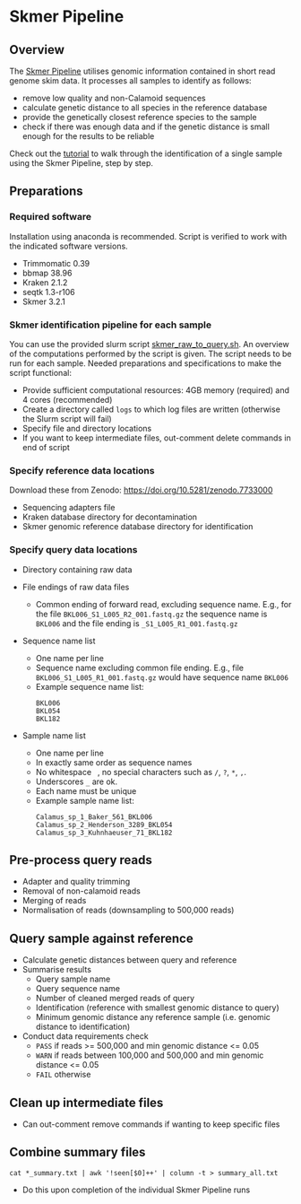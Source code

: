 # Skmer Pipeline

## Overview
The [Skmer Pipeline](skmer_raw_to_query.sh) utilises genomic information contained in short read genome skim data. It processes all samples to identify as follows:
- remove low quality and non-Calamoid sequences
- calculate genetic distance to all species in the reference database
- provide the genetically closest reference species to the sample
- check if there was enough data and if the genetic distance is small enough for the results to be reliable

Check out the [tutorial](Tutorial.md) to walk through the identification of a single sample using the Skmer Pipeline, step by step.

## Preparations
### Required software
Installation using anaconda is recommended. Script is verified to work with the indicated software versions.
- Trimmomatic 0.39
- bbmap 38.96
- Kraken 2.1.2
- seqtk 1.3-r106  
- Skmer 3.2.1

### Skmer identification pipeline for each sample
You can use the provided slurm script [skmer_raw_to_query.sh](skmer_raw_to_query.sh). An overview of the computations performed by the script is given. The script needs to be run for each sample. Needed preparations and specifications to make the script functional:
- Provide sufficient computational resources: 4GB memory (required) and 4 cores (recommended)
- Create a directory called `logs` to which log files are written (otherwise the Slurm script will fail)
- Specify file and directory locations
- If you want to keep intermediate files, out-comment delete commands in end of script

### Specify reference data locations
Download these from Zenodo: https://doi.org/10.5281/zenodo.7733000
- Sequencing adapters file
- Kraken database directory for decontamination
- Skmer genomic reference database directory for identification

### Specify query data locations
- Directory containing raw data
- File endings of raw data files
  * Common ending of forward read, excluding sequence name. E.g., for the file `BKL006_S1_L005_R2_001.fastq.gz` the sequence name is `BKL006` and the file ending is `_S1_L005_R1_001.fastq.gz`

- Sequence name list
  * One name per line
  * Sequence name excluding common file ending. E.g., file `BKL006_S1_L005_R1_001.fastq.gz` would have sequence name `BKL006`
  * Example sequence name list:
    ```
    BKL006
    BKL054
    BKL182
    ```

- Sample name list
  * One name per line
  * In exactly same order as sequence names
  * No whitespace ` `, no special characters such as `/`, `?`, `*`, `,`.
  * Underscores `_` are ok.
  * Each name must be unique
  * Example sample name list:
    ```
    Calamus_sp_1_Baker_561_BKL006
    Calamus_sp_2_Henderson_3289_BKL054
    Calamus_sp_3_Kuhnhaeuser_71_BKL182
    ```

## Pre-process query reads
- Adapter and quality trimming
- Removal of non-calamoid reads
- Merging of reads
- Normalisation of reads (downsampling to 500,000 reads)

## Query sample against reference
- Calculate genetic distances between query and reference
- Summarise results
  * Query sample name
  * Query sequence name
  * Number of cleaned merged reads of query
  * Identification (reference with smallest genomic distance to query) 
  * Minimum genomic distance any reference sample (i.e. genomic distance to identification)
- Conduct data requirements check
  * `PASS` if reads >= 500,000 and min genomic distance <= 0.05
  * `WARN` if reads between 100,000 and 500,000 and min genomic distance <= 0.05
  * `FAIL` otherwise

## Clean up intermediate files
- Can out-comment remove commands if wanting to keep specific files

## Combine summary files
`cat *_summary.txt | awk '!seen[$0]++' | column -t > summary_all.txt`
- Do this upon completion of the individual Skmer Pipeline runs
